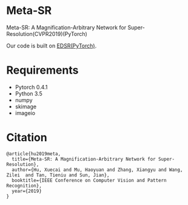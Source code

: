 # Meta-SR
Meta-SR: A Magnification-Arbitrary Network for Super-Resolution(CVPR2019)(PyTorch)

Our code is built on [EDSR(PyTorch)](https://github.com/thstkdgus35/EDSR-PyTorch).
# Requirements

* Pytorch 0.4.1
* Python 3.5
* numpy
* skimage
* imageio

# Citation
```
@article{hu2019meta,
  title={Meta-SR: A Magnification-Arbitrary Network for Super-Resolution},
  author={Hu, Xuecai and Mu, Haoyuan and Zhang, Xiangyu and Wang, Zilei  and Tan, Tieniu and Sun, Jian},
  booktitle={IEEE Conference on Computer Vision and Pattern Recognition},
  year={2019}
}
```
